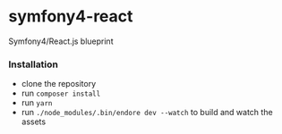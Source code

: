 # symfony4-react
Symfony4/React.js blueprint  

### Installation 
- clone the repository 
- run `composer install`
- run `yarn`
- run `./node_modules/.bin/endore dev --watch` to build and watch the assets
